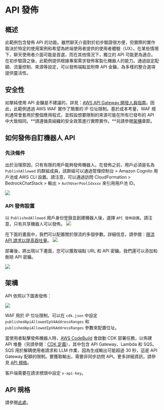 # API 發佈

## 概述

此範例包含發佈 API 的功能。雖然聊天介面對於初步驗證很方便，但實際的實作取決於特定的使用案例和希望為終端使用者提供的使用者體驗（UX）。在某些情境下，聊天使用者介面可能是首選，而在其他情況下，獨立的 API 可能更為適合。在初步驗證之後，此範例提供根據專案需求發佈客製化機器人的能力。通過設定配額、流量控制、來源等設定，可以發佈端點並附帶 API 金鑰，為多樣的整合選項提供靈活性。

## 安全性

如單純使用 API 金鑰是不建議的，詳見：[AWS API Gateway 開發人員指南](https://docs.aws.amazon.com/apigateway/latest/developerguide/api-gateway-api-usage-plans.html)。因此，此範例透過 AWS WAF 實作了簡單的 IP 位址限制。基於成本考量，WAF 規則通常會套用於整個應用程式，並假設想要限制的來源可能在所有已發布的 API 中大致相同。**請遵循貴組織的安全政策進行實際實作。**另請參閱[架構](#architecture)章節。

## 如何發佈自訂機器人 API

### 先決條件

出於治理原因，只有有限的用戶能夠發佈機器人。在發佈之前，用戶必須是名為 `PublishAllowed` 的群組成員，該群組可以通過管理控制台 > Amazon Cognito 用戶池或 AWS CLI 設置。請注意，可以通過訪問 CloudFormation > BedrockChatStack > 輸出 > `AuthUserPoolIdxxxx` 來引用用戶池 ID。

![](./imgs/group_membership_publish_allowed.png)

### API 發佈設置

以 `PublishedAllowed` 用戶身份登錄並創建機器人後，選擇 `API 發佈設置`。請注意，只有共享機器人可以發佈。
![](./imgs/bot_api_publish_screenshot.png)

在下面的畫面中，我們可以配置關於限流的多個參數。詳細信息，請參閱：[限流 API 請求以提高吞吐量](https://docs.aws.amazon.com/apigateway/latest/developerguide/api-gateway-request-throttling.html)。
![](./imgs/bot_api_publish_screenshot2.png)

部署後，將出現以下畫面，您可以獲取端點 URL 和 API 密鑰。我們還可以添加和刪除 API 密鑰。

![](./imgs/bot_api_publish_screenshot3.png)

## 架構

API 依照以下圖表發佈：

![](./imgs/published_arch.png)

WAF 用於 IP 位址限制。可以在 `cdk.json` 中設定 `publishedApiAllowedIpV4AddressRanges` 和 `publishedApiAllowedIpV6AddressRanges` 參數來配置位址。

當使用者點擊發佈機器人時，[AWS CodeBuild](https://aws.amazon.com/codebuild/) 會啟動 CDK 部署任務，以佈建 API 堆疊（另請參閱：[CDK 定義](../cdk/lib/api-publishment-stack.ts)），其中包含 API Gateway、Lambda 和 SQS。SQS 用於解耦使用者請求和 LLM 作業，因為生成輸出可能超過 30 秒，這是 API Gateway 配額的限制。要獲取輸出，需要非同步訪問 API。更多詳細資訊，請參見 [API 規格](#api-specification)。

客戶端需要在請求標頭中設定 `x-api-key`。

## API 規格

請參閱[此處](https://aws-samples.github.io/bedrock-chat)。

